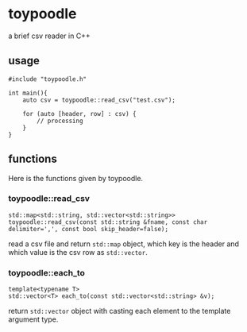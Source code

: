 # toypoodle

a brief csv reader in C++

## usage

```
#include "toypoodle.h"

int main(){
    auto csv = toypoodle::read_csv("test.csv");

    for (auto [header, row] : csv) {
        // processing
    }
}
```

## functions

Here is the functions given by toypoodle.

### toypoodle::read_csv

```
std::map<std::string, std::vector<std::string>> toypoodle::read_csv(const std::string &fname, const char delimiter=',', const bool skip_header=false);
```
read a csv file and return `std::map` object, which key is the header and which value is the csv row as `std::vector`.

### toypoodle::each_to

```
template<typename T>
std::vector<T> each_to(const std::vector<std::string> &v);
```

return `std::vector` object with casting each element to the template argument type.
